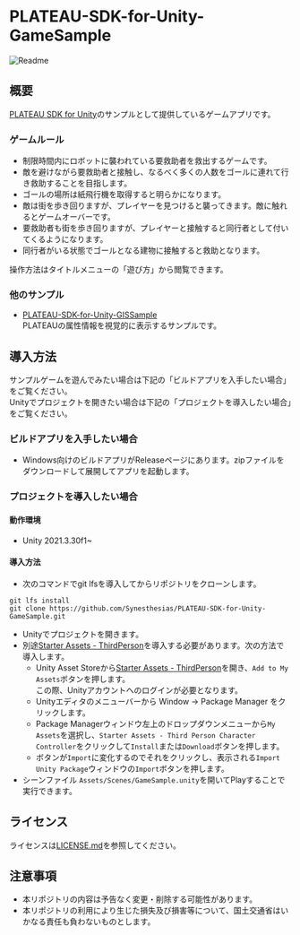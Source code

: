 # PLATEAU-SDK-for-Unity-GameSample

![Readme](https://github.com/Synesthesias/PLATEAU-SDK-for-Unity-GameSample/assets/96822472/55fe9949-d13c-4c88-b3c8-ace77c969345)

## 概要
[PLATEAU SDK for Unity](https://github.com/Project-PLATEAU/PLATEAU-SDK-for-Unity)のサンプルとして提供しているゲームアプリです。  

### ゲームルール
- 制限時間内にロボットに襲われている要救助者を救出するゲームです。
- 敵を避けながら要救助者と接触し、なるべく多くの人数をゴールに連れて行き救助することを目指します。
- ゴールの場所は紙飛行機を取得すると明らかになります。
- 敵は街を歩き回りますが、プレイヤーを見つけると襲ってきます。敵に触れるとゲームオーバーです。
- 要救助者も街を歩き回りますが、プレイヤーと接触すると同行者として付いてくるようになります。
- 同行者がいる状態でゴールとなる建物に接触すると救助となります。

操作方法はタイトルメニューの「遊び方」から閲覧できます。

### 他のサンプル
- [PLATEAU-SDK-for-Unity-GISSample](https://github.com/Project-PLATEAU/PLATEAU-SDK-for-Unity-GISSample)  
  PLATEAUの属性情報を視覚的に表示するサンプルです。

## 導入方法

サンプルゲームを遊んでみたい場合は下記の「ビルドアプリを入手したい場合」をご覧ください。  
Unityでプロジェクトを開きたい場合は下記の「プロジェクトを導入したい場合」をご覧ください。

### ビルドアプリを入手したい場合
- Windows向けのビルドアプリがReleaseページにあります。zipファイルをダウンロードして展開してアプリを起動します。

### プロジェクトを導入したい場合

#### 動作環境

- Unity 2021.3.30f1~

#### 導入方法

- 次のコマンドでgit lfsを導入してからリポジトリをクローンします。  
```
git lfs install
git clone https://github.com/Synesthesias/PLATEAU-SDK-for-Unity-GameSample.git
```
- Unityでプロジェクトを開きます。
- 別途[Starter Assets - ThirdPerson](https://assetstore.unity.com/packages/essentials/starter-assets-thirdperson-updates-in-new-charactercontroller-pa-196526)を導入する必要があります。次の方法で導入します。
  - Unity Asset Storeから[Starter Assets - ThirdPerson](https://assetstore.unity.com/packages/essentials/starter-assets-thirdperson-updates-in-new-charactercontroller-pa-196526)を開き、`Add to My Assets`ボタンを押します。  
  この際、Unityアカウントへのログインが必要となります。
  - Unityエディタのメニューバーから Window → Package Manager をクリックします。
  - Package Managerウィンドウ左上のドロップダウンメニューから`My Assets`を選択し、`Starter Assets - Third Person Character Controller`をクリックして`Install`または`Download`ボタンを押します。
  - ボタンが`Import`に変化するのでそれをクリックし、表示される`Import Unity Package`ウィンドウの`Import`ボタンを押します。
- シーンファイル `Assets/Scenes/GameSample.unity`を開いてPlayすることで実行できます。


## ライセンス
ライセンスは[LICENSE.md](/LICENSE.md)を参照してください。

## 注意事項
- 本リポジトリの内容は予告なく変更・削除する可能性があります。
- 本リポジトリの利用により生じた損失及び損害等について、国土交通省はいかなる責任も負わないものとします。

